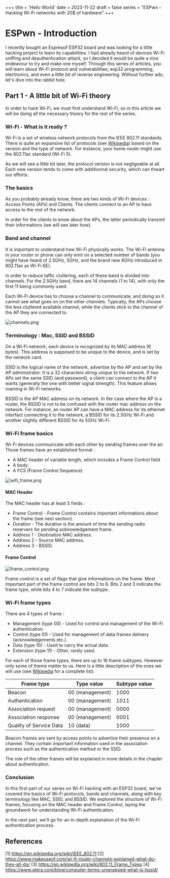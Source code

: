 +++
title = 'Hello World'
date = 2023-11-22
draft = false
series = "ESPwn - Hacking Wi-Fi networks with 20$ of hardware"
+++

# ESPwn - Introduction

I recently bought an Espressif ESP32 board and was looking for a little hacking project to learn its capabilities. I had already heard of devices Wi-Fi sniffing and deauthentication attack, so I decided it would be quite a nice endeavour to try and make one myself. Through this series of articles, you will learn about Wi-Fi protocol and vulnerabilities, esp32 programming, electronics, and even a little bit of reverse engineering. Without further ado, let's dive into the rabbit hole.

## Part 1 - A little bit of Wi-Fi theory

In order to hack Wi-Fi, we must first understand Wi-Fi, so in this article we will be doing all the necessary theory for the rest of the series. 

### Wi-Fi - What is it really ?

Wi-Fi is a set of wireless network protocols from the IEEE 802.11 standards. There is quite an expansive list of protocols (see [Wikipedia](https://en.wikipedia.org/wiki/IEEE_802.11#Protocol)) based on the version and the type of network. For instance, your home router might use the 802.11ac standard (Wi-Fi 5). 

As we will see a little bit later, the protocol version is not negligeable at all. Each new version tends to come with additionnal security, which can thwart our efforts.

### The basics

As you probably already know, there are two kinds of Wi-Fi devices : Access Points (APs) and Clients. The clients connect to an AP to have access to the rest of the network.

In order for the clients to know about the APs, the latter periodically transmit their informations (we will see later how). 

### Band and channel

It is important to understand how Wi-Fi physically works. The Wi-Fi antenna in your router or phone can only emit on a selected number of bands (you might have heard of 2.5GHz, 5GHz, and the brand new 6GHz introduced in 802.11ax as Wi-Fi 6E). 

In order to reduce taffic cluttering, each of these band is divided into channels. For the 2.5GHz band, there are 14 channels (1 to 14), with only the first 11 being commonly used. 

Each Wi-Fi device has to choose a channel to communicate, and doing so it cannot see what goes on on the other channels. Typically, the APs choose the less cluttered available channel, while the clients stick to the channel of the AP they are connected to.

![channels.png](images\c8ce5b2e-90c0-41d2-b3fa-10c6403f5824.png)

### Terminology : Mac, SSID and BSSID

On a Wi-Fi network, each device is recognized by its MAC address (6 bytes). This address is supposed to be unique to the device, and is set by the network card. 

SSID is the logical name of the network, advertise by the AP and set by the AP administrator. It is a 32 characters string unique to the network. If two APs set the same SSID (and password), a client can connect to the AP it wants (generally the one with better signal strength). This feature allows roaming in Wi-Fi networks.

BSSID is the AP MAC address on its network. In the case where the AP is a router, the BSSID is not to be confused with the router mac address on the network. For instance, an router AP can have a MAC address for its ethernet interfact connecting it to the network, a BSSID for its 2.5GHz Wi-Fi and another slightly different BSSID for its 5GHz Wi-Fi.  

### Wi-Fi frame basics

Wi-Fi devices communicate with each other by sending frames over the air. Those frames have an established format :

- A MAC header of variable length, which includes a Frame Control field
- A body
- A FCS (Frame Control Sequence)

![wifi_frame.png](/images/d042e29a-4fa0-4748-8f72-743e6d9864ec.png)

#### MAC Header

The MAC header has at least 5 fields : 

- Frame Control - Frame Control contains important informations about the frame (see next section).
- Duration - The duration is the amount of time the sending radio reservers for pending acknowledgement frame.
- Address 1 - Destination MAC address.
- Address 2 - Source MAC address.
- Address 3 - BSSID.

#### Frame Control

![frame_control.png](/images/3e837ab1-7fda-41db-8a5c-3e83804499c1.png)

Frame control is a set of flags that give informations on the frame. Most important part of the frame control are bits 2 to 6. Bits 2 and 3 indicate the frame type, while bits 4 to 7 indicate the subtype.

### Wi-Fi frame types

There are 4 types of frame :
- Management (type 00) - Used for control and management of the Wi-Fi authentication.
- Control (type 01) - Used for management of data frames delivery (acknowledgements etc.).
- Data (type 10) - Used to carry the actual data.
- Extension (type 11) - Other, rarely used.

For each of those frame types, there are up to 16 frame subtypes. However only some of theme matter to us. Here is a little description of the ones we will use (see [Wikipedia](https://en.wikipedia.org/wiki/802.11_Frame_Types#Types_and_SubTypes) for a complete list).

| Frame type          | Type value | Subtype value |
|---------------------|------------|---------------|
|Beacon|00 (management)| 1000|
|Authentication|00 (management)|1011|
|Association request|00 (management)|0000|
|Association response|00 (management)|0001|
|Quality of Service Data|10 (data)|1000|

Beacon frames are sent by access points to advertise their presence on a channel. They contain important information used in the association process such as the authentication method or the SSID. 

The role of the other frames will be explained in more details in the chapter about authentication. 

### Conclusion

In this first part of our series on Wi-Fi hacking with an ESP32 board, we've covered the basics of Wi-Fi protocols, bands and channels, along with key terminology like MAC, SSID, and BSSID. We explored the structure of Wi-Fi frames, focusing on the MAC header and Frame Control, laying the groundwork for understanding Wi-Fi authentication.

In the next part, we'll go for an in-depth explanation of the Wi-Fi authentication process.

## References
[1] https://en.wikipedia.org/wiki/IEEE_802.11
[2] https://www.makeuseof.com/wi-fi-router-channels-explained-what-do-they-all-do/
[3] https://en.wikipedia.org/wiki/802.11_Frame_Types
[4] https://www.atera.com/blog/computer-terms-unwrapped-what-is-bssid/